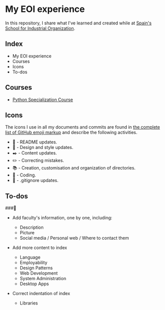 # My EOI experience
In this repository, I share what I've learned and created while at [Spain's School for Industrial Organization](https://www.eoi.es/es).

## Index
- My EOI experience
- Courses
- Icons
- To-dos
## Courses
- [Python Specialization Course](./py-spec-course/)

## Icons
The icons I use in all my documents and commits are found in [the complete list of GitHub emoji markup](https://gist.github.com/rxaviers/7360908) and describe the following activities.

- :notebook: - README updates.
- :art: - Design and style updates.
- :black_nib: - Content updates. 
- :pencil2: - Correcting mistakes.
- :books: - Creation, customisation and organization of directories.
- :speech_balloon: - Coding.
- :no_entry_sign: - .gitignore updates.

## To-dos
###:snake:
- Add faculty's information, one by one, including:
  - Description
  - Picture
  - Social media / Personal web / Where to contact them

- Add more content to index
  - Language
  - Employability
  - Design Patterns
  - Web Development
  - System Administration
  - Desktop Apps

- Correct indentation of index
  - Libraries

